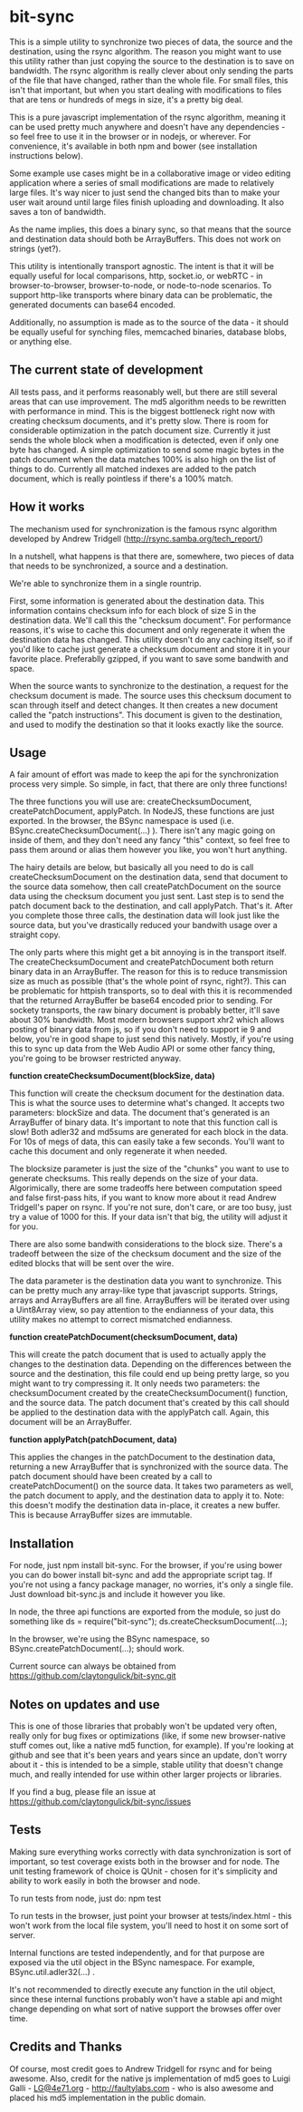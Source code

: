 bit-sync
========

This is a simple utility to synchronize two pieces of data, the source and the destination, using the rsync algorithm. The reason you might want
to use this utility rather than just copying the source to the destination is to save on bandwidth. The rsync algorithm is really clever
about only sending the parts of the file that have changed, rather than the whole file. For small files, this isn't that important, but
when you start dealing with modifications to files that are tens or hundreds of megs in size, it's a pretty big deal.

This is a pure javascript implementation of the rsync algorithm, meaning it can be used pretty much anywhere and doesn't have any dependencies - so
feel free to use it in the browser or in nodejs, or wherever. For convenience, it's available in both npm and bower (see installation instructions below).

Some example use cases might be in a collaborative image or video editing application where a series of small modifications are made to relatively
large files. It's way nicer to just send the changed bits than to make your user wait around until large files finish uploading and downloading. It
also saves a ton of bandwidth.

As the name implies, this does a binary sync, so that means that the source and destination data should both be ArrayBuffers. This does not work on strings (yet?).

This utility is intentionally transport agnostic. The intent is that it will be equally useful for local comparisons, http, socket.io, or webRTC -
in browser-to-browser, browser-to-node, or node-to-node scenarios. To support http-like transports where binary data can be problematic, 
the generated documents can base64 encoded.

Additionally, no assumption is made as to the source of the data - it should be equally useful for synching files, memcached binaries, database blobs, or
anything else.

The current state of development
--------------------------------

All tests pass, and it performs reasonably well, but there are still several areas that can use improvement. 
The md5 algorithm needs to be rewritten with performance in mind. This is the biggest bottleneck right now with creating checksum documents, and it's pretty slow.
There is room for considerable optimization in the patch document size. Currently it just sends the whole block when a modification is detected, even if only one 
byte has changed.
A simple optimization to send some magic bytes in the patch document when the data matches 100% is also high on the list of things to do. Currently all matched indexes
are added to the patch document, which is really pointless if there's a 100% match.

How it works
------------

The mechanism used for synchronization is the famous rsync algorithm developed by Andrew Tridgell (http://rsync.samba.org/tech_report/)

In a nutshell, what happens is that there are, somewhere, two pieces of data that needs to be synchronized, a source and a destination.

We're able to synchronize them in a single rountrip. 

First, some information is generated about the destination data. This information contains checksum info for each block of size S in the destination data. We'll call this 
the "checksum document". For performance reasons, it's wise to cache this document and only regenerate it when the destination data has changed. This utility doesn't do
any caching itself, so if you'd like to cache just generate a checksum document and store it in your favorite place. Preferablly gzipped, if you want to save some 
bandwith and space.

When the source wants to synchronize to the destination, a request for the checksum document is made. The source uses this checksum document to scan through itself and detect
changes. It then creates a new document called the "patch instructions". This document is given to the destination, and used to modify the destination so that it looks
exactly like the source.

Usage
-----

A fair amount of effort was made to keep the api for the synchronization process very simple. So simple, in fact, that there are only three functions!

The three functions you will use are: createChecksumDocument, createPatchDocument, applyPatch. In NodeJS, these functions are just exported. In the browser, the BSync namespace is used (i.e. BSync.createChecksumDocument(...) ).
There isn't any magic going on inside of them, and they don't need any fancy "this" context, so feel free to pass them around or alias them however you like, you won't hurt anything.

The hairy details are below, but basically all you need to do is call createChecksumDocument on the destination data, send that document to the source data somehow, then call
createPatchDocument on the source data using the checksum document you just sent. Last step is to send the patch document back to the destination, and call applyPatch. That's it. After
you complete those three calls, the destination data will look just like the source data, but you've drastically reduced your bandwith usage over a straight copy.

The only parts where this might get a bit annoying is in the transport itself. The createChecksumDocument and createPatchDocument both return binary data in an ArrayBuffer. The reason for this
is to reduce transmission size as much as possible (that's the whole point of rsync, right?). This can be problematic for httpish transports, so to deal with this
it is recommended that the returned ArrayBuffer be base64 encoded prior to sending. For sockety transports, the raw binary document is probably better, it'll save about 30% bandwidth. Most modern
browsers support xhr2 which allows posting of binary data from js, so if you don't need to support ie 9 and below, you're in good shape to just send this natively. Mostly, if you're using this
to sync up data from the Web Audio API or some other fancy thing, you're going to be browser restricted anyway.

**function createChecksumDocument(blockSize, data)**

This function will create the checksum document for the destination data. This is what the source uses to determine what's changed. It accepts two 
parameters: blockSize and data. The document that's generated is an ArrayBuffer of binary data. It's important to note that this function call is slow! Both adler32 and md5sums are generated
for each block in the data. For 10s of megs of data, this can easily take a few seconds. You'll want to cache this document and only regenerate it when needed.

The blocksize parameter is just the size of the "chunks" you want to use to generate checksums. This really depends on the size of your data. Algorimically, there are some
tradeoffs here between computation speed and false first-pass hits, if you want to know more about it read Andrew Tridgell's paper on rsync. If you're not sure, don't care,
or are too busy, just try a value of 1000 for this. If your data isn't that big, the utility will adjust it for you. 

There are also some bandwith considerations to the block size. There's a tradeoff between the size of the checksum document and the size of the edited blocks that will be sent over the wire.

The data parameter is the destination data you want to synchronize. This can be pretty much any array-like type that javascript supports. Strings, arrays and ArrayBuffers are all
fine. ArrayBuffers will be iterated over using a Uint8Array view, so pay attention to the endianness of your data, this utility makes no attempt to correct mismatched endianness.

**function createPatchDocument(checksumDocument, data)**

This will create the patch document that is used to actually apply the changes to the destination data. Depending on the differences between the source and the destination, this file
could end up being pretty large, so you might want to try compressing it. It only needs two parameters: the checksumDocument created by the createChecksumDocument() function, and the 
source data. The patch document that's created by this call should be applied to the destination data with the applyPatch call. Again, this document will be an ArrayBuffer.

**function applyPatch(patchDocument, data)**

This applies the changes in the patchDocument to the destination data, returning a new ArrayBuffer that is synchronized with the source data. The patch document should have been created by a call to 
createPatchDocument() on the source data. It takes two parameters as well, the patch document to apply, and the destination data to apply it to. Note: this doesn't modify the destination data in-place, it creates a new buffer. This is because ArrayBuffer sizes are immutable.

Installation
------------

For node, just npm install bit-sync. For the browser, if you're using bower you can do bower install bit-sync and add the appropriate script tag.
If you're not using a fancy package manager, no worries, it's only a single file. Just download bit-sync.js and include it however you like.

In node, the three api functions are exported from the module, so just do something like ds = require("bit-sync"); ds.createChecksumDocument(...);

In the browser, we're using the BSync namespace, so BSync.createPatchDocument(...); should work.

Current source can always be obtained from https://github.com/claytongulick/bit-sync.git

Notes on updates and use
------------------------

This is one of those libraries that probably won't be updated very often, really only for bug fixes or optimizations (like, if some new browser-native stuff comes out, like a native md5 function, for example). 
If you're looking at github and see that it's been years and years since an update, don't worry about it - this is intended to be a simple, stable utility that doesn't change much, and really intended for use 
within other larger projects or libraries. 

If you find a bug, please file an issue at https://github.com/claytongulick/bit-sync/issues

Tests
-----
Making sure everything works correctly with data synchronization is sort of important, so test coverage exists both in the browser and for node.
The unit testing framework of choice is QUnit - chosen for it's simplicity and ability to work easily in both the browser and node.

To run tests from node, just do: npm test

To run tests in the browser, just point your browser at tests/index.html - this won't work from the local file system, you'll need to host it on some sort of server.

Internal functions are tested independently, and for that purpose are exposed via the util object in the BSync namespace. For example, BSync.util.adler32(...) .

It's not recommended to directly execute any function in the util object, since these internal functions probably won't have a stable api and might change depending on what sort of native 
support the browses offer over time.

Credits and Thanks
------------------
Of course, most credit goes to Andrew Tridgell for rsync and for being awesome.
Also, credit for the native js implementation of md5 goes to Luigi Galli - LG@4e71.org - http://faultylabs.com - who is also awesome and placed his md5 implementation in the public domain.

